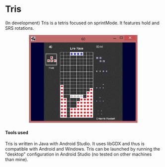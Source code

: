 # Tris 
(In development)
Tris is a tetris focused on sprintMode.
It features hold and SRS rotations.

<p align="center">
  <img src="Tris.JPG" width="350"/>
</p>

#### Tools used
Tris is written in Java with Android Studio.
It uses libGDX and thus is compatible with Android and Windows.
Tris can be launched by running the "desktop" configuration in Android Studio (no tested on other machines than mine).